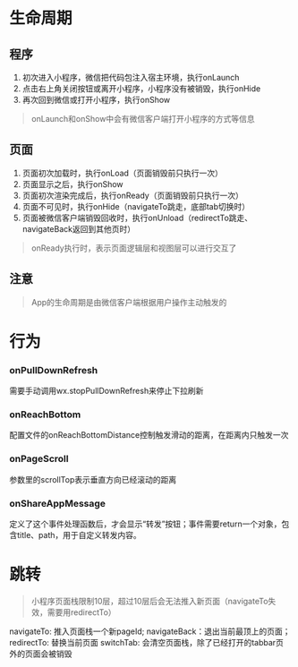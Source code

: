 # 生命周期
## 程序
1. 初次进入小程序，微信把代码包注入宿主环境，执行onLaunch
2. 点击右上角关闭按钮或离开小程序，小程序没有被销毁，执行onHide
3. 再次回到微信或打开小程序，执行onShow

> onLaunch和onShow中会有微信客户端打开小程序的方式等信息


## 页面
1. 页面初次加载时，执行onLoad（页面销毁前只执行一次）
2. 页面显示之后，执行onShow
3. 页面初次渲染完成后，执行onReady（页面销毁前只执行一次）
4. 页面不可见时，执行onHide（navigateTo跳走，底部tab切换时）
5. 页面被微信客户端销毁回收时，执行onUnload（redirectTo跳走、navigateBack返回到其他页时）

> onReady执行时，表示页面逻辑层和视图层可以进行交互了


## 注意

> App的生命周期是由微信客户端根据用户操作主动触发的


# 行为

### onPullDownRefresh
需要手动调用wx.stopPullDownRefresh来停止下拉刷新

### onReachBottom
配置文件的onReachBottomDistance控制触发滑动的距离，在距离内只触发一次

### onPageScroll
参数里的scrollTop表示垂直方向已经滚动的距离

### onShareAppMessage
定义了这个事件处理函数后，才会显示“转发”按钮；事件需要return一个对象，包含title、path，用于自定义转发内容。

# 跳转
> 小程序页面栈限制10层，超过10层后会无法推入新页面（navigateTo失效，需要用redirectTo）

navigateTo: 推入页面栈一个新pageId;
navigateBack：退出当前最顶上的页面；
redirectTo: 替换当前页面
switchTab: 会清空页面栈，除了已经打开的tabbar页外的页面会被销毁

